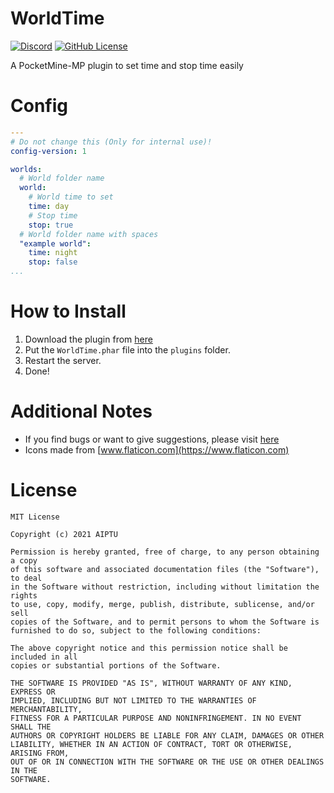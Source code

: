# WorldTime

[![Discord](https://img.shields.io/discord/830063409000087612?color=7389D8&label=discord)](https://discord.com/invite/EggNF9hvGv)
[![GitHub License](https://img.shields.io/github/license/AIPTU/WorldTime.svg)](https://github.com/AIPTU/WorldTime/blob/master/LICENSE)

A PocketMine-MP plugin to set time and stop time easily

# Config

```yaml
---
# Do not change this (Only for internal use)!
config-version: 1

worlds:
  # World folder name
  world:
    # World time to set
    time: day
    # Stop time
    stop: true
  # World folder name with spaces
  "example world":
    time: night
    stop: false
...
```

# How to Install

1. Download the plugin from [here](https://poggit.pmmp.io/ci/AIPTU/WorldTime/WorldTime)
2. Put the `WorldTime.phar` file into the `plugins` folder.
3. Restart the server.
4. Done!

# Additional Notes

- If you find bugs or want to give suggestions, please visit [here](https://github.com/AIPTU/WorldTime/issues)
- Icons made from [www.flaticon.com](https://www.flaticon.com)

# License

```
MIT License

Copyright (c) 2021 AIPTU

Permission is hereby granted, free of charge, to any person obtaining a copy
of this software and associated documentation files (the "Software"), to deal
in the Software without restriction, including without limitation the rights
to use, copy, modify, merge, publish, distribute, sublicense, and/or sell
copies of the Software, and to permit persons to whom the Software is
furnished to do so, subject to the following conditions:

The above copyright notice and this permission notice shall be included in all
copies or substantial portions of the Software.

THE SOFTWARE IS PROVIDED "AS IS", WITHOUT WARRANTY OF ANY KIND, EXPRESS OR
IMPLIED, INCLUDING BUT NOT LIMITED TO THE WARRANTIES OF MERCHANTABILITY,
FITNESS FOR A PARTICULAR PURPOSE AND NONINFRINGEMENT. IN NO EVENT SHALL THE
AUTHORS OR COPYRIGHT HOLDERS BE LIABLE FOR ANY CLAIM, DAMAGES OR OTHER
LIABILITY, WHETHER IN AN ACTION OF CONTRACT, TORT OR OTHERWISE, ARISING FROM,
OUT OF OR IN CONNECTION WITH THE SOFTWARE OR THE USE OR OTHER DEALINGS IN THE
SOFTWARE.
```
